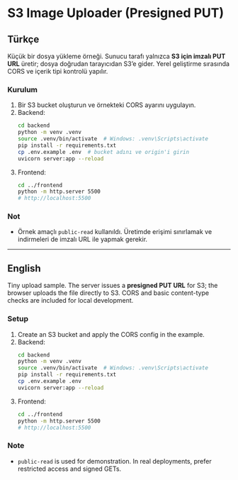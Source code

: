 
# S3 Image Uploader (Presigned PUT)

## Türkçe
Küçük bir dosya yükleme örneği. Sunucu tarafı yalnızca **S3 için imzalı PUT URL** üretir; dosya doğrudan tarayıcıdan S3’e gider. Yerel geliştirme sırasında CORS ve içerik tipi kontrolü yapılır.

### Kurulum
1. Bir S3 bucket oluşturun ve örnekteki CORS ayarını uygulayın.
2. Backend:
   ```bash
   cd backend
   python -m venv .venv
   source .venv/bin/activate  # Windows: .venv\Scripts\activate
   pip install -r requirements.txt
   cp .env.example .env  # bucket adını ve origin'i girin
   uvicorn server:app --reload
   ```
3. Frontend:
   ```bash
   cd ../frontend
   python -m http.server 5500
   # http://localhost:5500
   ```

### Not
- Örnek amaçlı `public-read` kullanıldı. Üretimde erişimi sınırlamak ve indirmeleri de imzalı URL ile yapmak gerekir.

---

## English
Tiny upload sample. The server issues a **presigned PUT URL** for S3; the browser uploads the file directly to S3. CORS and basic content-type checks are included for local development.

### Setup
1. Create an S3 bucket and apply the CORS config in the example.
2. Backend:
   ```bash
   cd backend
   python -m venv .venv
   source .venv/bin/activate  # Windows: .venv\Scripts\activate
   pip install -r requirements.txt
   cp .env.example .env
   uvicorn server:app --reload
   ```
3. Frontend:
   ```bash
   cd ../frontend
   python -m http.server 5500
   # http://localhost:5500
   ```

### Note
- `public-read` is used for demonstration. In real deployments, prefer restricted access and signed GETs.
